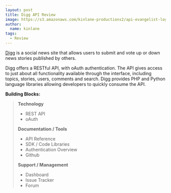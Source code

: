 ```yaml
---
layout: post
title: Digg API Review
image: https://s3.amazonaws.com/kinlane-productions2/api-evangelist-logos/api-evangelist-butterfly-vertical.png
author:
  name: kinlane
tags:
  - Review
---
```

[Digg](http://www.digg.com) is a social news site that allows users to submit and vote up or down news stories published by others.

Digg offers a RESTful API, with oAuth authentication. The API gives access to just about all functionality available through the interface, including topics, stories, users, comments and search. Digg provides PHP and Python language libraries allowing developers to quickly consume the API.

**Building Blocks:**

> **Technology**
> 
> *   REST API
> *   oAuth
> 
> **Documentation / Tools**
> 
> *   API Reference
> *   SDK / Code Libraries
> *   Authentication Overview
> *   Github
> 
> **Support / Management**
> 
> *   Dashboard
> *   Issue Tracker
> *   Forum
